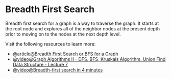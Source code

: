 # Breadth First Search

Breadth first search for a graph is a way to traverse the graph. It starts at the root node and explores all of the neighbor nodes at the present depth prior to moving on to the nodes at the next depth level.

Visit the following resources to learn more:

- [@article@Breadth First Search or BFS for a Graph](https://www.geeksforgeeks.org/breadth-first-search-or-bfs-for-a-graph/)
- [@video@Graph Algorithms II - DFS, BFS, Kruskals Algorithm, Union Find Data Structure - Lecture 7](https://www.youtube.com/watch?v=ufj5_bppBsA&list=PLFDnELG9dpVxQCxuD-9BSy2E7BWY3t5Sm&index=7)
- [@video@Breadth-first search in 4 minutes](https://www.youtube.com/watch?v=hz5ytanv5qe)